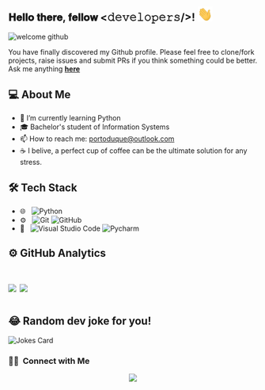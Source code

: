 
## 𝐇𝐞𝐥𝐥𝐨 𝐭𝐡𝐞𝐫𝐞, 𝐟𝐞𝐥𝐥𝐨𝐰 <𝚍𝚎𝚟𝚎𝚕𝚘𝚙𝚎𝚛𝚜/>! <img src="https://github.com/ABSphreak/ABSphreak/blob/master/gifs/Hi.gif" width="30px">

![welcome github](https://user-images.githubusercontent.com/37813839/113863227-cd8ad280-977f-11eb-83e5-cb824821cf0e.gif)


You have finally discovered my Github profile. 
Please feel free to clone/fork projects, raise issues and submit PRs if you think something could be better. 
Ask me anything <a href="https://github.com/portoduque/portoduque/issues/new"><b>here</b></a>

## 💻 About Me

- 🌱 I’m currently learning Python
- 🎓 Bachelor's student of Information Systems
- 📫 How to reach me: portoduque@outlook.com
- ☕  I belive, a perfect cup of coffee can be the ultimate solution for any stress. 


## 🛠 Tech Stack

- 🌐 &nbsp;
  ![Python](https://img.shields.io/badge/-Python-333333?style=flat&logo=Python&logoColor=1572B6)
- ⚙️ &nbsp;
  ![Git](https://img.shields.io/badge/-Git-333333?style=flat&logo=git)
  ![GitHub](https://img.shields.io/badge/-GitHub-333333?style=flat&logo=github)
- 🔧 &nbsp;
  ![Visual Studio Code](https://img.shields.io/badge/-Visual%20Studio%20Code-333333?style=flat&logo=visual-studio-code&logoColor=007ACC)
   ![Pycharm](https://img.shields.io/badge/-Pycharm-333333?style=flat&logo=Pycharm&logoColor=007ACC)

## ⚙️ GitHub Analytics
<h1>
  <img height="150em" src="https://github-readme-stats.vercel.app/api?username=portoduque&theme=radical"/>
 
  <img height="150em" src="https://github-readme-stats.vercel.app/api/top-langs/?username=portoduque&layout=compact&theme=radical"/>
 <h1/>

## 😂 Random dev joke for you! 
![Jokes Card](https://readme-jokes.vercel.app/api)

<h3> 🤝🏻 &nbsp;Connect with Me </h3>
<p align="center">
<a href="https://www.linkedin.com/in/portoduque/"><img src="https://img.shields.io/badge/-portoduque-0077B5?style=flat-square&logo=Linkedin&logoColor=white"/></a>

